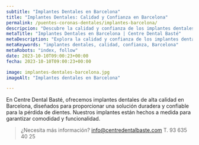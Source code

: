 ```yaml
---
subtitle: "Implantes Dentales en Barcelona"
title: "Implantes Dentales: Calidad y Confianza en Barcelona"
permalink: /puentes-coronas-dentales/implantes-barcelona/
descripcion: "Descubre la calidad y confianza de los implantes dentales en Barcelona."
metaTitle: "Implantes Dentales en Barcelona | Centre Dental Basté"
metaDescription: "Explora la calidad y confianza de los implantes dentales en Barcelona para una sonrisa renovada."
metaKeywords: "implantes dentales, calidad, confianza, Barcelona"
metaRobots: "index, follow"
date: 2023-10-10T09:00:23+00:00
fecha: 2023-10-10T09:00:23+00:00

image: implantes-dentales-barcelona.jpg
imageAlt: "Implantes dentales en Barcelona"

---
```


En Centre Dental Basté, ofrecemos implantes dentales de alta calidad en Barcelona, diseñados para proporcionar una solución duradera y confiable para la pérdida de dientes. Nuestros implantes están hechos a medida para garantizar comodidad y funcionalidad.

>¿Necesita más información?
>info@centredentalbaste.com
> T. 93 635 40 25